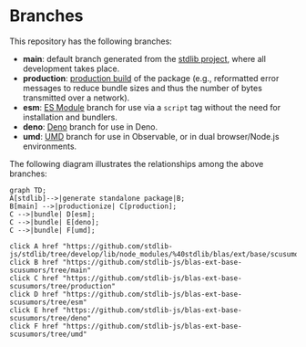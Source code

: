 <!--

@license Apache-2.0

Copyright (c) 2022 The Stdlib Authors.

Licensed under the Apache License, Version 2.0 (the "License");
you may not use this file except in compliance with the License.
You may obtain a copy of the License at

    http://www.apache.org/licenses/LICENSE-2.0

Unless required by applicable law or agreed to in writing, software
distributed under the License is distributed on an "AS IS" BASIS,
WITHOUT WARRANTIES OR CONDITIONS OF ANY KIND, either express or implied.
See the License for the specific language governing permissions and
limitations under the License.

-->

# Branches

This repository has the following branches:

-   **main**: default branch generated from the [stdlib project][stdlib-url], where all development takes place.
-   **production**: [production build][production-url] of the package (e.g., reformatted error messages to reduce bundle sizes and thus the number of bytes transmitted over a network).
-   **esm**: [ES Module][esm-url] branch for use via a `script` tag without the need for installation and bundlers.
-   **deno**: [Deno][deno-url] branch for use in Deno.
-   **umd**: [UMD][umd-url] branch for use in Observable, or in dual browser/Node.js environments.

The following diagram illustrates the relationships among the above branches:

```mermaid
graph TD;
A[stdlib]-->|generate standalone package|B;
B[main] -->|productionize| C[production];
C -->|bundle| D[esm];
C -->|bundle| E[deno];
C -->|bundle| F[umd];

click A href "https://github.com/stdlib-js/stdlib/tree/develop/lib/node_modules/%40stdlib/blas/ext/base/scusumors"
click B href "https://github.com/stdlib-js/blas-ext-base-scusumors/tree/main"
click C href "https://github.com/stdlib-js/blas-ext-base-scusumors/tree/production"
click D href "https://github.com/stdlib-js/blas-ext-base-scusumors/tree/esm"
click E href "https://github.com/stdlib-js/blas-ext-base-scusumors/tree/deno"
click F href "https://github.com/stdlib-js/blas-ext-base-scusumors/tree/umd"
```

[stdlib-url]: https://github.com/stdlib-js/stdlib/tree/develop/lib/node_modules/%40stdlib/blas/ext/base/scusumors
[production-url]: https://github.com/stdlib-js/blas-ext-base-scusumors/tree/production
[deno-url]: https://github.com/stdlib-js/blas-ext-base-scusumors/tree/deno
[umd-url]: https://github.com/stdlib-js/blas-ext-base-scusumors/tree/umd
[esm-url]: https://github.com/stdlib-js/blas-ext-base-scusumors/tree/esm